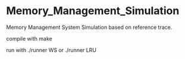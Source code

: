 # Memory_Management_Simulation
Memory Management System Simulation based on reference trace.

compile with make

run with ./runner WS <frames> <traces> <total traces> <window size>
or ./runner LRU <frames> <traces> <total traces>
